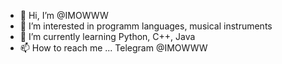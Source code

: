 - 👋 Hi, I’m @IMOWWW
- 👀 I’m interested in programm languages, musical instruments
- 🌱 I’m currently learning Python, C++, Java
- 📫 How to reach me ... Telegram @IMOWWW

<!---
- 💞️ I’m looking to collaborate on ...

--->
<!---
IMOWWW/IMOWWW is a ✨ special ✨ repository because its `README.md` (this file) appears on your GitHub profile.
You can click the Preview link to take a look at your changes.
--->
